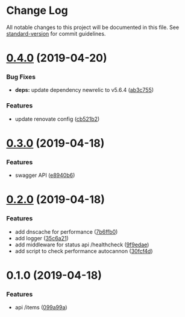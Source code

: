 # Change Log

All notable changes to this project will be documented in this file. See [standard-version](https://github.com/conventional-changelog/standard-version) for commit guidelines.

<a name="0.4.0"></a>
# [0.4.0](https://github.com/mtorre4580/back-meli/compare/v0.3.0...v0.4.0) (2019-04-20)


### Bug Fixes

* **deps:** update dependency newrelic to v5.6.4 ([ab3c755](https://github.com/mtorre4580/back-meli/commit/ab3c755))


### Features

* update renovate config ([cb521b2](https://github.com/mtorre4580/back-meli/commit/cb521b2))



<a name="0.3.0"></a>
# [0.3.0](https://github.com/mtorre4580/back-meli/compare/v0.2.0...v0.3.0) (2019-04-18)


### Features

* swagger API ([e8940b6](https://github.com/mtorre4580/back-meli/commit/e8940b6))



<a name="0.2.0"></a>
# [0.2.0](https://github.com/mtorre4580/back-meli/compare/v0.1.0...v0.2.0) (2019-04-18)


### Features

* add dnscache for performance ([7b6ffb0](https://github.com/mtorre4580/back-meli/commit/7b6ffb0))
* add logger ([35c6a21](https://github.com/mtorre4580/back-meli/commit/35c6a21))
* add middleware for status api /healthcheck ([9f9edae](https://github.com/mtorre4580/back-meli/commit/9f9edae))
* add script to check performance autocannon ([30fcf4d](https://github.com/mtorre4580/back-meli/commit/30fcf4d))



<a name="0.1.0"></a>
# 0.1.0 (2019-04-18)


### Features

* api /items ([099a99a](https://github.com/mtorre4580/back-meli/commit/099a99a))
